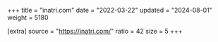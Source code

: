 +++
title = "inatri.com"
date = "2022-03-22"
updated = "2024-08-01"
weight = 5180

[extra]
source = "https://inatri.com/"
ratio = 42
size = 5
+++
